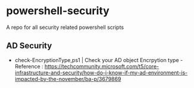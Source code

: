 # powershell-security
A repo for all security related powershell scripts

## AD Security
- check-EncryptionType,ps1 | Check your AD object Encrpytion type - Reference : https://techcommunity.microsoft.com/t5/core-infrastructure-and-security/how-do-i-know-if-my-ad-environment-is-impacted-by-the-november/ba-p/3679869 